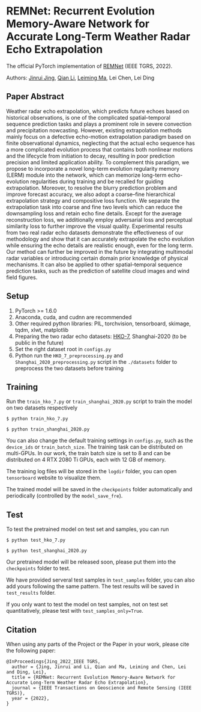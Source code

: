 # REMNet: Recurrent Evolution Memory-Aware Network for Accurate Long-Term Weather Radar Echo Extrapolation
The official PyTorch implementation of [REMNet](https://ieeexplore.ieee.org/document/9856702?source=authoralert) (IEEE TGRS, 2022).

Authors: [Jinrui Jing](https://www.researchgate.net/profile/Jinrui-Jing), [Qian Li](https://www.researchgate.net/profile/Qian-Li-192), [Leiming Ma](https://www.researchgate.net/profile/Lei-Ming-Ma), Lei Chen, Lei Ding

## Paper Abstract
Weather radar echo extrapolation, which predicts future echoes based on historical observations, is one of the complicated spatial–temporal sequence prediction tasks and plays a prominent role in severe convection and precipitation nowcasting. However, existing extrapolation methods mainly focus on a defective echo-motion extrapolation paradigm based on finite observational dynamics, neglecting that the actual echo sequence has a more complicated evolution process that contains both nonlinear motions and the lifecycle from initiation to decay, resulting in poor prediction precision and limited application ability. To complement this paradigm, we propose to incorporate a novel long-term evolution regularity memory (LERM) module into the network, which can memorize long-term echo-evolution regularities during training and be recalled for guiding extrapolation. Moreover, to resolve the blurry prediction problem and improve forecast accuracy, we also adopt a coarse–fine hierarchical extrapolation strategy and compositive loss function. We separate the extrapolation task into coarse and fine two levels which can reduce the downsampling loss and retain echo fine details. Except for the average reconstruction loss, we additionally employ adversarial loss and perceptual similarity loss to further improve the visual quality. Experimental results from two real radar echo datasets demonstrate the effectiveness of our methodology and show that it can accurately extrapolate the echo evolution while ensuring the echo details are realistic enough, even for the long term. Our method can further be improved in the future by integrating multimodal radar variables or introducing certain domain prior knowledge of physical mechanisms. It can also be applied to other spatial–temporal sequence prediction tasks, such as the prediction of satellite cloud images and wind field figures.

## Setup
1. PyTorch >= 1.6.0
2. Anaconda, cuda, and cudnn are recommended
3. Other required python libraries: PIL, torchvision, tensorboard, skimage, tqdm, xlwt, matplotlib
4. Preparing the two radar echo datasets: [HKO-7](https://github.com/sxjscience/HKO-7), Shanghai-2020 (to be public in the future)
5. Set the right dataset root in <code>configs.py</code>
6. Python run the <code>HKO_7_preprocessing.py</code> and <code>Shanghai_2020_preprocessing.py</code> script in the <code>./datasets</code> folder to preprocess the two datasets before training

## Training
Run the <code>train_hko_7.py</code> or <code>train_shanghai_2020.py</code> script to train the model on two datasets respectively
<pre><code>$ python train_hko_7.py</code></pre>
<pre><code>$ python train_shanghai_2020.py</code></pre>

You can also change the default training settings in <code>configs.py</code>, such as the <code>device_ids</code> or <code>train_batch_size</code>. The training task can be distributed on multi-GPUs. In our work, the train batch size is set to 8 and can be distributed on 4 RTX 2080 Ti GPUs, each with 12 GB of memory.

The training log files will be stored in the <code>logdir</code> folder, you can open <code>tensorboard</code> website to visualize them.

The trained model will be saved in the <code>checkpoints</code> folder automatically and periodically (controlled by the <code>model_save_fre</code>).

## Test
To test the pretrained model on test set and samples, you can run
<pre><code>$ python test_hko_7.py</code></pre>
<pre><code>$ python test_shanghai_2020.py</code></pre>

Our pretrained model will be released soon, please put them into the <code>checkpoints</code> folder to test.

We have provided serveral test samples in <code>test_samples</code> folder, you can also add yours following the same pattern. The test results will be saved in <code>test_results</code> folder.

If you only want to test the model on test samples, not on test set quantitatively, please test with <code>test_samples_only=True</code>.

## Citation
When using any parts of the Project or the Paper in your work, please cite the following paper:
<pre><code>@InProceedings{Jing_2022_IEEE TGRS, 
  author = {Jing, Jinrui and Li, Qian and Ma, Leiming and Chen, Lei and Ding, Lei}, 
  title = {REMNet: Recurrent Evolution Memory-Aware Network for Accurate Long-Term Weather Radar Echo Extrapolation}, 
  journal = {IEEE Transactions on Geoscience and Remote Sensing (IEEE TGRS)}, 
  year = {2022},
}</code></pre>

